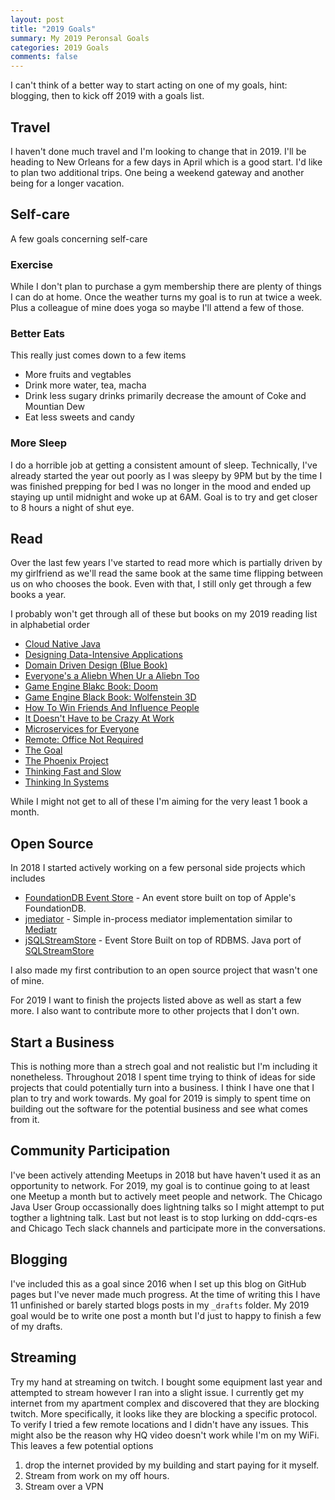 ```yaml
---
layout: post
title: "2019 Goals"
summary: My 2019 Peronsal Goals
categories: 2019 Goals
comments: false
---
```


I can't think of a better way to start acting on one of my goals, hint: blogging, then to kick off 2019 with a goals list.

## Travel

I haven't done much travel and I'm looking to change that in 2019. I'll be heading to New Orleans for a few days in April which is a good start. I'd like to plan two additional trips. One being a weekend gateway and another being for a longer vacation.

## Self-care

A few goals concerning self-care

### Exercise

While I don't plan to purchase a gym membership there are plenty of things I can do at home. Once the weather turns my goal is to run at twice a week. Plus a colleague of mine does yoga so maybe I'll attend a few of those.

### Better Eats

This really just comes down to a few items
- More fruits and vegtables 
- Drink more water, tea, macha
- Drink less sugary drinks primarily decrease the amount of Coke and Mountian Dew
- Eat less sweets and candy

### More Sleep

I do a horrible job at getting a consistent amount of sleep. Technically, I've already started the year out poorly as I was sleepy by 9PM but by the time I was finished prepping for bed I was no longer in the mood and ended up staying up until midnight and woke up at 6AM. Goal is to try and get closer to 8 hours a night of shut eye.

## Read

Over the last few years I've started to read more which is partially driven by my girlfriend as we'll read the same book at the same time flipping between us on who chooses the book. Even with that, I still only get through a few books a year.

I probably won't get through all of these but books on my 2019 reading list in alphabetial order
- [Cloud Native Java](https://www.amazon.com/Cloud-Native-Java-Designing-Resilient/dp/1449374646/ref=sr_1_3?ie=UTF8&qid=1546479903&sr=8-3&keywords=Cloud+Native+Java)
- [Designing Data-Intensive Applications](https://www.amazon.com/Designing-Data-Intensive-Applications-Reliable-Maintainable/dp/1449373321/ref=sr_1_1?ie=UTF8&qid=1546479974&sr=8-1&keywords=Designing+Data-Intensive+Applications)
- [Domain Driven Design (Blue Book)](https://www.amazon.com/Domain-Driven-Design-Tackling-Complexity-Software/dp/0321125215/ref=sr_1_2?ie=UTF8&qid=1546479948&sr=8-2&keywords=domain+driven+design)
- [Everyone's a Aliebn When Ur a Aliebn Too](https://www.amazon.com/Everyones-Aliebn-When-Ur-Too/dp/0062569023/ref=sr_1_1?ie=UTF8&qid=1546480353&sr=8-1&keywords=Everyone%27s+a+Aliebn+When+Ur+a+Aliebn+Too)
- [Game Engine Blakc Book: Doom](https://www.amazon.com/Game-Engine-Black-Book-Doom/dp/1987418433/ref=sr_1_1?ie=UTF8&qid=1546479992&sr=8-1&keywords=doom+black+book)
- [Game Engine Black Book: Wolfenstein 3D](https://www.amazon.com/Game-Engine-Black-Book-Wolfenstein/dp/1539692876/ref=sr_1_2?ie=UTF8&qid=1546480060&sr=8-2&keywords=wolfenstein+black+book)
- [How To Win Friends And Influence People](https://www.amazon.com/Friends-Influence-People-75th-Anniversary/dp/B0074MBMZ4/ref=sr_1_10?ie=UTF8&qid=1546480104&sr=8-10&keywords=How+To+Win+Friends+And+Influence+People)
- [It Doesn't Have to be Crazy At Work](https://www.amazon.com/Doesnt-Have-Be-Crazy-Work/dp/0062874780/ref=sr_1_1?ie=UTF8&qid=1546480127&sr=8-1&keywords=It+Doesn%27t+Have+to+be+Crazy+At+Work)
- [Microservices for Everyone](https://www.amazon.com/Microservices-everyone-Matthias-Noback/dp/9082120151/ref=sr_1_1?ie=UTF8&qid=1546480158&sr=8-1&keywords=Microservices+for+Everyone)
- [Remote: Office Not Required](https://www.amazon.com/Remote-Office-Required-Jason-Fried/dp/0804137501/ref=sr_1_1?ie=UTF8&qid=1546480178&sr=8-1&keywords=Remote+book)
- [The Goal](https://www.amazon.com/Goal-Process-Ongoing-Improvement/dp/0884271951/ref=sr_1_1?ie=UTF8&qid=1546480210&sr=8-1&keywords=The+Goal)
- [The Phoenix Project](https://www.amazon.com/Phoenix-Project-DevOps-Helping-Business/dp/1942788290/ref=sr_1_1?ie=UTF8&qid=1546480226&sr=8-1&keywords=The+Phoenix+Project)
- [Thinking Fast and Slow](https://www.amazon.com/Thinking-Fast-Slow-Daniel-Kahneman/dp/0374533555/ref=sr_1_1?ie=UTF8&qid=1546480267&sr=8-1&keywords=Thinking+Fast+and+Slow)
- [Thinking In Systems](https://www.amazon.com/Thinking-Systems-Donella-H-Meadows/dp/1603580557/ref=sr_1_1?ie=UTF8&qid=1546480298&sr=8-1&keywords=Thinking+In+Systems)

While I might not get to all of these I'm aiming for the very least 1 book a month.

## Open Source

In 2018 I started actively working on a few personal side projects which includes
- [FoundationDB Event Store](https://github.com/seancarroll/fdb-java-es) - An event store built on top of Apple's FoundationDB.
- [jmediator](https://github.com/seancarroll/jmediator) - Simple in-process mediator implementation similar to [Mediatr](https://github.com/jbogard/MediatR)
- [jSQLStreamStore](https://github.com/seancarroll/jSQLStreamStore) - Event Store Built on top of RDBMS. Java port of [SQLStreamStore](https://github.com/SQLStreamStore/SQLStreamStore)

 I also made my first contribution to an open source project that wasn't one of mine.

For 2019 I want to finish the projects listed above as well as start a few more. I also want to contribute more to other projects that I don't own. 

## Start a Business

This is nothing more than a strech goal and not realistic but I'm including it nonetheless. Throughout 2018 I spent time trying to think of ideas for side projects that could potentially turn into a business. I think I have one that I plan to try and work towards. My goal for 2019 is simply to spent time on building out the software for the potential business and see what comes from it.

## Community Participation

I've been actively attending Meetups in 2018 but have haven't used it as an opportunity to network. For 2019, my goal is to continue going to at least one Meetup a month but to actively meet people and network. The Chicago Java User Group occassionally does lightning talks so I might attempt to put togther a lightning talk. Last but not least is to stop lurking on ddd-cqrs-es and Chicago Tech slack channels and participate more in the conversations.

## Blogging

I've included this as a goal since 2016 when I set up this blog on GitHub pages but I've never made much progress. At the time of writing this I have 11 unfinished or barely started blogs posts in my `_drafts` folder. My 2019 goal would be to write one post a month but I'd just to happy to finish a few of my drafts.

## Streaming 

Try my hand at streaming on twitch. I bought some equipment last year and attempted to stream however I ran into a slight issue. I currently get my internet from my apartment complex and discovered that they are blocking twitch. More specifically, it looks like they are blocking a specific protocol. To verify I tried a few remote locations and I didn't have any issues. This might also be the reason why HQ video doesn't work while I'm on my WiFi. This leaves a few potential options 

1. drop the internet provided by my building and start paying for it myself.
2. Stream from work on my off hours.
3. Stream over a VPN
